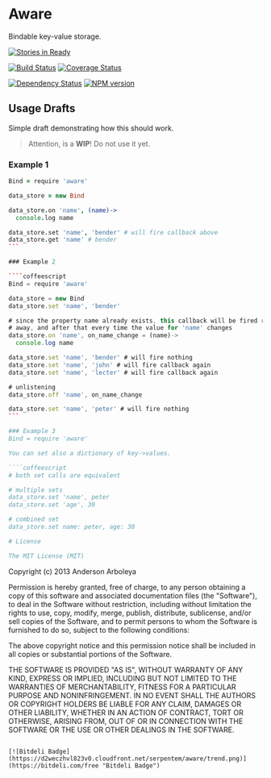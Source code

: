 # Aware

Bindable key-value storage.

[![Stories in Ready](https://badge.waffle.io/serpentem/aware.png)](http://waffle.io/serpentem/aware)

[![Build Status](https://travis-ci.org/serpentem/aware.png?branch=master)](https://travis-ci.org/serpentem/aware) [![Coverage Status](https://coveralls.io/repos/serpentem/aware/badge.png)](https://coveralls.io/r/serpentem/aware)

[![Dependency Status](https://gemnasium.com/serpentem/aware.png)](https://gemnasium.com/serpentem/aware)  [![NPM version](https://badge.fury.io/js/aware.png)](http://badge.fury.io/js/aware)

## Usage Drafts

Simple draft demonstrating how this should work.

> Attention, is a **WIP**! Do not use it yet.

### Example 1

````coffeescript
Bind = require 'aware'

data_store = new Bind

data_store.on 'name', (name)->
  console.log name

data_store.set 'name', 'bender' # will fire callback above
data_store.get 'name' # bender
```

### Example 2

````coffeescript
Bind = require 'aware'

data_store = new Bind
data_store.set 'name', 'bender'

# since the property name already exists, this callback will be fired right
# away, and after that every time the value for 'name' changes
data_store.on 'name', on_name_change = (name)->
  console.log name

data_store.set 'name', 'bender' # will fire nothing
data_store.set 'name', 'john' # will fire callback again
data_store.set 'name', 'lecter' # will fire callback again

# unlistening
data_store.off 'name', on_name_change

data_store.set 'name', 'peter' # will fire nothing
```

### Example 3
Bind = require 'aware'

You can set also a dictionary of key->values.

````coffeescript
# both set calls are equivalent

# multiple sets
data_store.set 'name', peter
data_store.set 'age', 30

# combined set
data_store.set name: peter, age: 30

# License

The MIT License (MIT)


````
Copyright (c) 2013 Anderson Arboleya
  
Permission is hereby granted, free of charge, to any person obtaining a copy of
this software and associated documentation files (the "Software"), to deal in
the Software without restriction, including without limitation the rights to
use, copy, modify, merge, publish, distribute, sublicense, and/or sell copies of
the Software, and to permit persons to whom the Software is furnished to do so,
subject to the following conditions:

The above copyright notice and this permission notice shall be included in all
copies or substantial portions of the Software.

THE SOFTWARE IS PROVIDED "AS IS", WITHOUT WARRANTY OF ANY KIND, EXPRESS OR
IMPLIED, INCLUDING BUT NOT LIMITED TO THE WARRANTIES OF MERCHANTABILITY, FITNESS
FOR A PARTICULAR PURPOSE AND NONINFRINGEMENT. IN NO EVENT SHALL THE AUTHORS OR
COPYRIGHT HOLDERS BE LIABLE FOR ANY CLAIM, DAMAGES OR OTHER LIABILITY, WHETHER
IN AN ACTION OF CONTRACT, TORT OR OTHERWISE, ARISING FROM, OUT OF OR IN
CONNECTION WITH THE SOFTWARE OR THE USE OR OTHER DEALINGS IN THE SOFTWARE.
````

[![Bitdeli Badge](https://d2weczhvl823v0.cloudfront.net/serpentem/aware/trend.png)](https://bitdeli.com/free "Bitdeli Badge")

